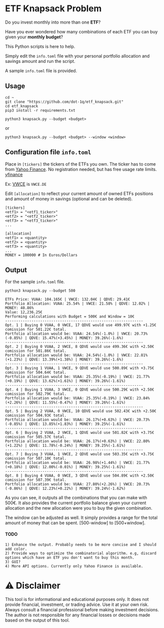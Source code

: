 # ETF Knapsack Problem

Do you invest monthly into more than one **ETF**? 

Have you ever wondered how many combinations of each ETF you can buy given your **monthly budget**?

This Python scripts is here to help.

Simply edit the `info.toml` file with your personal portfolio allocation and savings amount and run the script.

A sample `info.toml` file is provided.

## Usage
```
cd ~
git clone "https://github.com/dot-1q/etf_knapsack.git"
cd etf_knapsack
pip3 install -r requirements.txt
```

```
python3 knapsack.py --budget <budget>
```
or
```
python3 knapsack.py --budget <budget> --window <window>
```

## Configuration file `info.toml`

Place in `[tickers]` the tickers of the ETFs you own. The ticker has to come from [Yahoo Finance](https://finance.yahoo.com/). No registration needed, but has free usage rate limits. [yfinance](https://github.com/ranaroussi/yfinance)

Ex: [VWCE](https://finance.yahoo.com/quote/VWCE.DE/) is `VWCE.DE`

Edit `[allocation]` to reflect your current amount of owned ETFs positions and amount of money in savings (optional and can be deleted).

```
[tickers]
<etf1> = "<etf1_ticker>"
<etf2> = "<etf2_ticker>"
<etf3> = "<etf3_ticker>"
...

[allocation]
<etf1> = <quantity>
<etf2> = <quantity>
<etf3> = <quantity>
...
MONEY = 100000 # In Euros/Dollars
```

## Output
For the sample `info.toml` file.

```
python3 knapsack.py --budget 500
```

```
ETFs Price: VUAA: 104.165€ | VWCE: 132.04€ | QDVE: 29.41€
Portfolio Allocation: VUAA: 25.54% | VWCE: 21.58% | QDVE: 12.02% | MONEY: 40.86%
Value: 12,236.25€
Performing calculations with Budget = 500€ and Window = 10€
---------------------------------------------------------------
Opt. 1 | Buying 0 VUAA, 0 VWCE, 17 QDVE would use 499.97€ with +1.25€ comission for 501.22€ total.
Portfolio allocation would be: VUAA: 24.54%(-1.0%) | VWCE: 20.73%(-0.85%) | QDVE: 15.47%(+3.45%) | MONEY: 39.26%(-1.6%)
---------------------------------------------------------------
Opt. 2 | Buying 0 VUAA, 2 VWCE, 8 QDVE would use 499.36€ with +2.50€ comission for 501.86€ total.
Portfolio allocation would be: VUAA: 24.54%(-1.0%) | VWCE: 22.81%(+1.23%) | QDVE: 13.39%(+1.38%) | MONEY: 39.26%(-1.6%)
---------------------------------------------------------------
Opt. 3 | Buying 1 VUAA, 1 VWCE, 9 QDVE would use 500.89€ with +3.75€ comission for 504.64€ total.
Portfolio allocation would be: VUAA: 25.35%(-0.19%) | VWCE: 21.77%(+0.19%) | QDVE: 13.62%(+1.61%) | MONEY: 39.26%(-1.61%)
---------------------------------------------------------------
Opt. 4 | Buying 1 VUAA, 3 VWCE, 0 QDVE would use 500.29€ with +2.50€ comission for 502.79€ total.
Portfolio allocation would be: VUAA: 25.35%(-0.19%) | VWCE: 23.84%(+2.26%) | QDVE: 11.55%(-0.47%) | MONEY: 39.26%(-1.61%)
---------------------------------------------------------------
Opt. 5 | Buying 2 VUAA, 0 VWCE, 10 QDVE would use 502.43€ with +2.50€ comission for 504.93€ total.
Portfolio allocation would be: VUAA: 26.17%(+0.63%) | VWCE: 20.73%(-0.85%) | QDVE: 13.85%(+1.83%) | MONEY: 39.25%(-1.61%)
---------------------------------------------------------------
Opt. 6 | Buying 2 VUAA, 2 VWCE, 1 QDVE would use 501.82€ with +3.75€ comission for 505.57€ total.
Portfolio allocation would be: VUAA: 26.17%(+0.63%) | VWCE: 22.80%(+1.22%) | QDVE: 11.78%(-0.24%) | MONEY: 39.25%(-1.61%)
---------------------------------------------------------------
Opt. 7 | Buying 3 VUAA, 1 VWCE, 2 QDVE would use 503.35€ with +3.75€ comission for 507.10€ total.
Portfolio allocation would be: VUAA: 26.98%(+1.44%) | VWCE: 21.77%(+0.18%) | QDVE: 12.00%(-0.01%) | MONEY: 39.25%(-1.61%)
---------------------------------------------------------------
Opt. 8 | Buying 4 VUAA, 0 VWCE, 3 QDVE would use 504.89€ with +2.50€ comission for 507.39€ total.
Portfolio allocation would be: VUAA: 27.80%(+2.26%) | VWCE: 20.73%(-0.86%) | QDVE: 12.23%(+0.22%) | MONEY: 39.24%(-1.62%)
```

As you can see, it outputs all the combinations that you can make with 500€. It also provides the current portfolio balance given your current allocation and the new allocation were you to buy the given combination.

The window can be adjusted as well. It simply provides a range for the total amount of money that can be spent. [500-window] to [500+window].


#### TODO
    1) Enhance the output. Probably needs to be more concise and I should add color.
    2) Provide ways to optimize the combinatorial algorithm. e.g, discard options which have an ETF you don't want to buy this month.
    3) GUI?
    4) More API options. Currently only Yahoo Finance is available.

# ⚠️ Disclaimer
This tool is for informational and educational purposes only. It does not provide financial, investment, or trading advice. 
Use it at your own risk. Always consult a financial professional before making investment decisions. 
The author is not responsible for any financial losses or decisions made based on the output of this tool.
